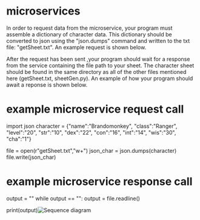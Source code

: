 # microservices

In order to request data from the microservice, your program must assemble a dictionary of character data.
This dictionary should be converted to json using the "json.dumps" command and written to the txt file: "getSheet.txt".
An example request is shown below.

After the request has been sent ,your program should wait for a response from the service containing the file path to your sheet.
The character sheet should be found in the same directory as all of the other files mentioned here (getSheet.txt, sheetGen.py).
An example of how your program should await a reponse is shown below.

# example microservice request call

  import json
  character = {"name":"Brandomonkey",
               "class":"Ranger",
               "level":"20",
               "str":"10",
               "dex":"22",
               "con":"16",
               "int":"14",
               "wis":"30",
               "cha":"1"}
  
  file = open(r"getSheet.txt","w+")
  json_char = json.dumps(character) 
  file.write(json_char)

# example microservice response call

  output = ""
  while output == "":
      output = file.readline()
  
print(output)![Sequence diagram](https://github.com/BrandonNguyenOSU/microservices/assets/135754216/a9dbc155-5399-4c28-af98-1f266f166273)
